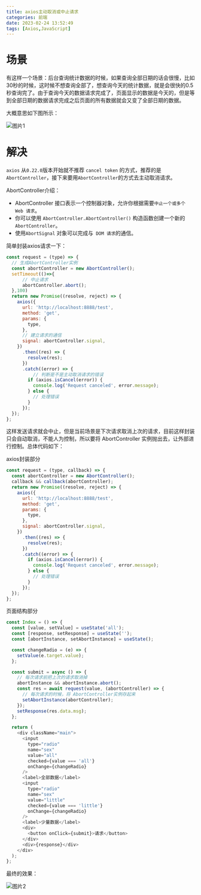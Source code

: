```yaml
---
title: axios主动取消或中止请求
categories: 前端
date: 2023-02-24 13:52:49
tags: [Axios,JavaScript]
---
```


# 场景
有这样一个场景：后台查询统计数据的时候，如果查询全部日期的话会很慢，比如30秒的时候，这时候不想查询全部了，想查询今天的统计数据，就是会很快的0.5秒查询完了。由于查询今天的数据请求完成了，页面显示的数据是今天的，但是等到全部日期的数据请求完成之后页面的所有数据就会又变了全部日期的数据。
<!--more-->
大概意思如下图所示：

![图片1](https://resource.blogwxb.cn/blogResources/011120590b37d77c38ffb94cd961a3f5-1.gif)

# 解决

`axios` 从`0.22.0`版本开始就不推荐 `cancel token` 的方式，推荐的是 `AbortController`，接下来要用`AbortController`的方式去主动取消请求。

AbortController介绍：
- AbortController 接口表示一个控制器对象，允许你根据需要`中止一个或多个 Web 请求`。
- 你可以使用 `AbortController.AbortController()` 构造函数创建一个新的`AbortController`。
- 使用`AbortSignal` 对象可以完成与` DOM 请求`的通信。

简单封装axios请求一下：
```js
const request = (type) => {
  // 生成AbortController实例
  const abortController = new AbortController();
  setTimeout(()=>{
      // 中止请求
      abortController.abort();  
  },100)
  return new Promise((resolve, reject) => {
    axios({
      url: 'http://localhost:8888/test',
      method: 'get',
      params: {
        type,
      },
      // 建立请求的通信
      signal: abortController.signal,
    })
      .then((res) => {
        resolve(res);
      })
      .catch((error) => {
          // 判断是不是主动取消请求的错误
        if (axios.isCancel(error)) {
          console.log('Request canceled', error.message);
        } else {
          // 处理错误
        }
      });
  });
};
```
这样发送请求就会中止，但是当前场景是下次请求取消上次的请求，目前这样封装只会自动取消，不能人为控制，所以要将 AbortController 实例抛出去，让外部进行控制。总体代码如下：

axios封装部分
```js
const request = (type, callback) => {
  const abortController = new AbortController();
  callback && callback(abortController);
  return new Promise((resolve, reject) => {
    axios({
      url: 'http://localhost:8888/test',
      method: 'get',
      params: {
        type,
      },
      signal: abortController.signal,
    })
      .then((res) => {
        resolve(res);
      })
      .catch((error) => {
        if (axios.isCancel(error)) {
          console.log('Request canceled', error.message);
        } else {
          // 处理错误
        }
      });
  });
};
```

页面结构部分
```js
const Index = () => {
  const [value, setValue] = useState('all');
  const [response, setResponse] = useState('');
  const [abortInstance, setAbortInstance] = useState();

  const changeRadio = (e) => {
    setValue(e.target.value);
  };

  const submit = async () => {
    // 每次请求前把上次的请求取消掉
    abortInstance && abortInstance.abort();
    const res = await request(value, (abortController) => {
      // 每次请求的时候，将 AbortController实例存起来
      setAbortInstance(abortController);
    });
    setResponse(res.data.msg);
  };

  return (
    <div className="main">
      <input
        type="radio"
        name="sex"
        value="all"
        checked={value === 'all'}
        onChange={changeRadio}
      />
      <label>全部数据</label>
      <input
        type="radio"
        name="sex"
        value="little"
        checked={value === 'little'}
        onChange={changeRadio}
      />
      <label>少量数据</label>
      <div>
        <button onClick={submit}>请求</button>
      </div>
      <div>{response}</div>
    </div>
  );
};
```

最终的效果：

![图片2](https://resource.blogwxb.cn/blogResources/011120590b37d77c38ffb94cd961a3f5-2.gif)